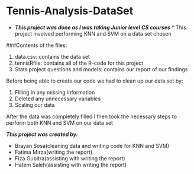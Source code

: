 # Tennis-Analysis-DataSet
* ***This project was done as I was taking Junior level CS courses*** *
This project involved performing KNN and SVM on a data set chosen 

###Contents of the files:
1) data.csv: contains the data set
2) tennisRfile: contains all of the R-code for this project
3) Stats project questions and models: contains our report of our findings

Before being able to create our code we had to clean up our data set by:
1) Filling in any missing information
2) Deleted any unnecessary variables
3) Scaling our data

After the data was completely filled I then took the necessary steps to perform both KNN and SVM on our data set

***This project was created by:***
  - Brayan Sosa(cleaning data and writing code for KNN and SVM)
  - Fatima Mirza(writing the report)
  - Fiza Gubitra(assisting with writing the report)
  - Hatem Saleh(assisting with writing the report)
